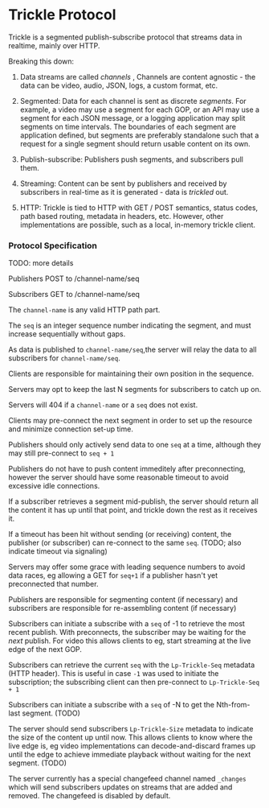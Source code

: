 # Trickle Protocol

Trickle is a segmented publish-subscribe protocol that streams data in realtime, mainly over HTTP.

Breaking this down:

1. Data streams are called *channels* , Channels are content agnostic - the data can be video, audio, JSON, logs, a custom format, etc.

2. Segmented: Data for each channel is sent as discrete *segments*. For example, a video may use a segment for each GOP, or an API may use a segment for each JSON message, or a logging application may split segments on time intervals. The boundaries of each segment are application defined, but segments are preferably standalone such that a request for a single segment should return usable content on its own.

3. Publish-subscribe: Publishers push segments, and subscribers pull them.

4. Streaming: Content can be sent by publishers and received by subscribers in real-time as it is generated - data is *trickled* out.

5. HTTP: Trickle is tied to HTTP with GET / POST semantics, status codes, path based routing, metadata in headers, etc. However, other implementations are possible, such as a local, in-memory trickle client.

### Protocol Specification

TODO: more details

Publishers POST to /channel-name/seq

Subscribers GET to /channel-name/seq

The `channel-name` is any valid HTTP path part.

The `seq` is an integer sequence number indicating the segment, and must increase sequentially without gaps.

As data is published to `channel-name/seq`,the server will relay the data to all subscribers for `channel-name/seq`.

Clients are responsible for maintaining their own position in the sequence.

Servers may opt to keep the last N segments for subscribers to catch up on.

Servers will 404 if a `channel-name` or a `seq` does not exist.

Clients may pre-connect the next segment in order to set up the resource and minimize connection set-up time.

Publishers should only actively send data to one `seq` at a time, although they may still pre-connect to `seq + 1`

Publishers do not have to push content immeditely after preconnecting, however the server should have some reasonable timeout to avoid excessive idle connections.

If a subscriber retrieves a segment mid-publish, the server should return all the content it has up until that point, and trickle down the rest as it receives it.

If a timeout has been hit without sending (or receiving) content, the publisher (or subscriber) can re-connect to the same `seq`. (TODO; also indicate timeout via signaling)

Servers may offer some grace with leading sequence numbers to avoid data races, eg allowing a GET for `seq+1` if a publisher hasn't yet preconnected that number.

Publishers are responsible for segmenting content (if necessary) and subscribers are responsible for re-assembling content (if necessary)

Subscribers can initiate a subscribe with a `seq` of -1 to retrieve the most recent publish. With preconnects, the subscriber may be waiting for the *next* publish. For video this allows clients to eg, start streaming at the live edge of the next GOP.

Subscribers can retrieve the current `seq` with the `Lp-Trickle-Seq` metadata (HTTP header). This is useful in case `-1` was used to initiate the subscription; the subscribing client can then pre-connect to `Lp-Trickle-Seq + 1`

Subscribers can initiate a subscribe with a `seq` of -N to get the Nth-from-last segment. (TODO)

The server should send subscribers `Lp-Trickle-Size` metadata to indicate the size of the content up until now. This allows clients to know where the live edge is, eg video implementations can decode-and-discard frames up until the edge to achieve immediate playback without waiting for the next segment. (TODO)

The server currently has a special changefeed channel named `_changes` which will send subscribers updates on streams that are added and removed. The changefeed is disabled by default.
